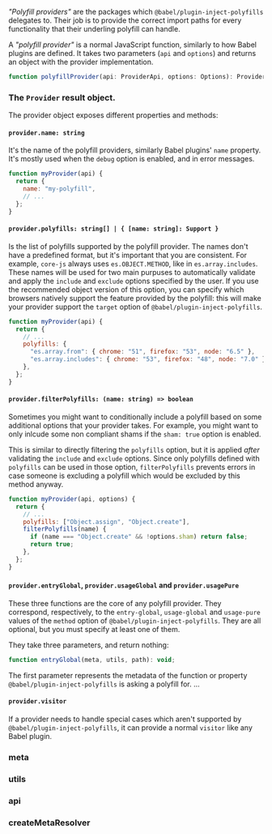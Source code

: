 _"Polyfill providers"_ are the packages which `@babel/plugin-inject-polyfills` delegates to.
Their job is to provide the correct import paths for every functionality that their underling polyfill can handle.

A _"polyfill provider"_ is a normal JavaScript function, similarly to how Babel plugins are defined. It takes two parameters (`api` and `options`) and returns an object with the provider implementation.

```ts
function polyfillProvider(api: ProviderApi, options: Options): Provider;
```

### The `Provider` result object.

The provider object exposes different properties and methods:

#### `provider.name: string`

It's the name of the polyfill providers, similarly Babel plugins' `name` property. It's mostly used when the `debug` option is enabled, and in error messages.

```js
function myProvider(api) {
  return {
    name: "my-polyfill",
    // ...
  };
}
```

#### `provider.polyfills: string[] | { [name: string]: Support }`

Is the list of polyfills supported by the polyfill provider. The names don't have a predefined format, but it's important that you are consistent. For example, `core-js` always uses `es.OBJECT.METHOD`, like in `es.array.includes`.
These names will be used for two main purpuses to automatically validate and apply the `include` and `exclude` options specified by the user.
If you use the recommended object version of this option, you can specify which browsers natively support the feature provided by the polyfill: this will make your provider support the `target` option of `@babel/plugin-inject-polyfills`.

```js
function myProvider(api) {
  return {
    // ...
    polyfills: {
      "es.array.from": { chrome: "51", firefox: "53", node: "6.5" },
      "es.array.includes": { chrome: "53", firefox: "48", node: "7.0" },
    },
  };
}
```

#### `provider.filterPolyfills: (name: string) => boolean`

Sometimes you might want to conditionally include a polyfill based on some additional options that your provider takes.
For example, you might want to only inlcude some non compliant shams if the `sham: true` option is enabled.

This is similar to directly filtering the `polyfills` option, but it is applied _after_ validating the `include` and `exclude` options. Since only polyfills defined with `polyfills` can be used in those option, `filterPolyfills` prevents errors in case someone is excluding a polyfill which would be excluded by this method anyway.

```js
function myProvider(api, options) {
  return {
    // ...
    polyfills: ["Object.assign", "Object.create"],
    filterPolyfills(name) {
      if (name === "Object.create" && !options.sham) return false;
      return true;
    },
  };
}
```

#### `provider.entryGlobal`, `provider.usageGlobal` and `provider.usagePure`

These three functions are the core of any polyfill provider.
They correspond, respectively, to the `entry-global`, `usage-global` and `usage-pure` values of the `method` option of `@babel/plugin-inject-polyfills`.
They are all optional, but you must specify at least one of them.

They take three parameters, and return nothing:

```js
function entryGlobal(meta, utils, path): void;
```

The first parameter represents the metadata of the function or property `@babel/plugin-inject-polyfills` is asking a polyfill for.
...

#### `provider.visitor`

If a provider needs to handle special cases which aren't supported by `@babel/plugin-inject-polyfills`, it can provide a normal `visitor` like any Babel plugin.

### meta

### utils

### api

### createMetaResolver
